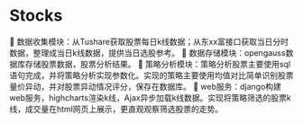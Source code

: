# Stocks
	数据收集模块：从Tushare获取股票每日k线数据；从东xx富接口获取当日分时数据，整理成当日k线数据，提供当日选股参考。
	数据存储模块：opengauss数据库存储股票数据，股票分析结果。
	策略分析模块：策略分析股票主要使用sql语句完成，并将策略分析实现参数化。实现的策略主要使用均值对比简单识别股票量价异动，并对股票异动情况评分，保存在数据库。
	web服务：django构建web服务，highcharts渲染k线，Ajax异步加载k线数据。实现将策略筛选的股票k线，成交量在html网页上展示，更直观观察筛选股票的走势。
